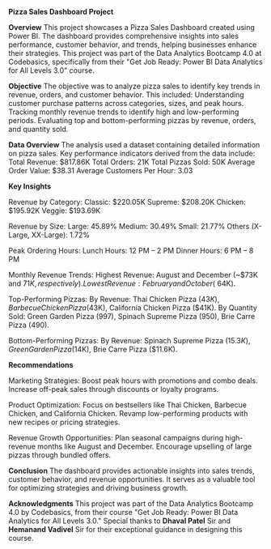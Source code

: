**Pizza Sales Dashboard Project**

**Overview**
This project showcases a Pizza Sales Dashboard created using Power BI. The dashboard provides comprehensive insights into sales performance, customer behavior, and trends, helping businesses enhance their strategies. This project was part of the Data Analytics Bootcamp 4.0 at Codebasics, specifically from their "Get Job Ready: Power BI Data Analytics for All Levels 3.0" course.

**Objective**
The objective was to analyze pizza sales to identify key trends in revenue, orders, and customer behavior. 
This included:
Understanding customer purchase patterns across categories, sizes, and peak hours.
Tracking monthly revenue trends to identify high and low-performing periods.
Evaluating top and bottom-performing pizzas by revenue, orders, and quantity sold.

**Data Overview**
The analysis used a dataset containing detailed information on pizza sales. Key performance indicators derived from the data include:
Total Revenue: $817.86K
Total Orders: 21K
Total Pizzas Sold: 50K
Average Order Value: $38.31
Average Customers Per Hour: 3.03

**Key Insights**

Revenue by Category:
Classic: $220.05K
Supreme: $208.20K
Chicken: $195.92K
Veggie: $193.69K

Revenue by Size:
Large: 45.89%
Medium: 30.49%
Small: 21.77%
Others (X-Large, XX-Large): 1.72%

Peak Ordering Hours:
Lunch Hours: 12 PM – 2 PM
Dinner Hours: 6 PM – 8 PM

Monthly Revenue Trends:
Highest Revenue: August and December (~$73K and $71K, respectively).
Lowest Revenue: February and October (~$64K).

Top-Performing Pizzas:
By Revenue: Thai Chicken Pizza ($43K), Barbecue Chicken Pizza ($43K), California Chicken Pizza ($41K).
By Quantity Sold: Green Garden Pizza (997), Spinach Supreme Pizza (950), Brie Carre Pizza (490).

Bottom-Performing Pizzas:
By Revenue: Spinach Supreme Pizza ($15.3K), Green Garden Pizza ($14K), Brie Carre Pizza ($11.6K).

**Recommendations**

Marketing Strategies:
Boost peak hours with promotions and combo deals.
Increase off-peak sales through discounts or loyalty programs.

Product Optimization:
Focus on bestsellers like Thai Chicken, Barbecue Chicken, and California Chicken.
Revamp low-performing products with new recipes or pricing strategies.

Revenue Growth Opportunities:
Plan seasonal campaigns during high-revenue months like August and December.
Encourage upselling of large pizzas through bundled offers.

**Conclusion**
The dashboard provides actionable insights into sales trends, customer behavior, and revenue opportunities. It serves as a valuable tool for optimizing strategies and driving business growth.

**Acknowledgments**
This project was part of the Data Analytics Bootcamp 4.0 by Codebasics, from their course "Get Job Ready: Power BI Data Analytics for All Levels 3.0."
Special thanks to **Dhaval Patel** Sir and **Hemanand Vadivel** Sir for their exceptional guidance in designing this course.
